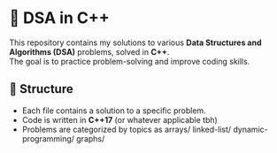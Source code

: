 # 🚀 DSA in C++

This repository contains my solutions to various **Data Structures and Algorithms (DSA)** problems, solved in **C++**.  
The goal is to practice problem-solving and improve coding skills.

## 📂 Structure

- Each file contains a solution to a specific problem.
- Code is written in **C++17** (or whatever applicable tbh)
- Problems are categorized by topics as
  arrays/
  linked-list/
  dynamic-programming/
  graphs/
